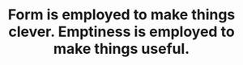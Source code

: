 ---
title: Form is employed to make things clever. Emptiness is employed to make things useful.
tags: daoism opposites
star: true
order: 6
---